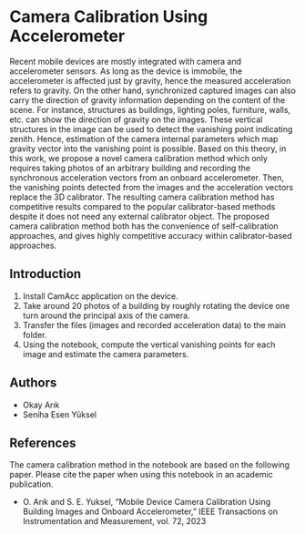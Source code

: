 # Camera Calibration Using Accelerometer
Recent mobile devices are mostly integrated with camera and accelerometer sensors. As long as the device is immobile, the accelerometer is affected just by gravity, hence the measured acceleration refers to gravity. On the other hand, synchronized captured images can also carry the direction of gravity information depending on the content of the scene. For instance, structures as buildings, lighting poles, furniture, walls, etc. can show the direction of gravity on the images. These vertical structures in the image can be used to detect the vanishing point indicating zenith. Hence, estimation of the camera internal parameters which map gravity vector into the vanishing point is possible. Based on this theory, in this work, we propose a novel camera calibration method which only requires taking photos of an arbitrary building and recording the synchronous acceleration vectors from an onboard accelerometer. Then, the vanishing points detected from the images and the acceleration vectors replace the 3D calibrator. The resulting camera calibration method has competitive results compared to the popular calibrator-based methods despite it does not need any external calibrator object. The proposed camera calibration method both has the convenience of self-calibration approaches, and gives highly competitive accuracy within calibrator-based approaches. 
## Introduction
1. Install CamAcc application on the device. 
2. Take around 20 photos of a building by roughly rotating the device one turn around the principal axis of the camera.
3. Transfer the files (images and recorded acceleration data) to the main folder.
4. Using the notebook, compute the vertical vanishing points for each image and estimate the camera parameters.
## Authors
- Okay Arık
- Seniha Esen Yüksel
## References
The camera calibration method in the notebook are based on the following paper. Please cite the paper when using this notebook in an academic publication.
- O. Arık and S. E. Yuksel, “Mobile Device Camera Calibration Using Building Images and Onboard Accelerometer,” IEEE Transactions on Instrumentation and Measurement, vol. 72, 2023

